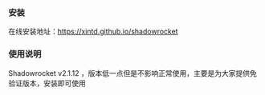 ### 安装
在线安装地址：https://xintd.github.io/shadowrocket
### 使用说明
Shadowrocket v2.1.12 ，版本低一点但是不影响正常使用，主要是为大家提供免验证版本，安装即可使用

